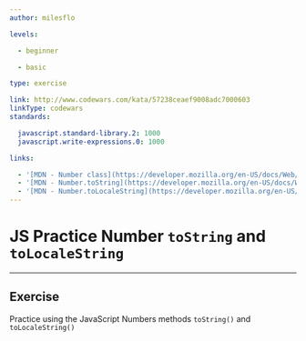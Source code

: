 ```yaml
---
author: milesflo

levels:

  - beginner

  - basic

type: exercise

link: http://www.codewars.com/kata/57238ceaef9008adc7000603
linkType: codewars
standards:

  javascript.standard-library.2: 1000
  javascript.write-expressions.0: 1000

links:

  - '[MDN - Number class](https://developer.mozilla.org/en-US/docs/Web/JavaScript/Reference/Global_Objects/Number)'
  - '[MDN - Number.toString](https://developer.mozilla.org/en-US/docs/Web/JavaScript/Reference/Global_Objects/Number/toString)'
  - '[MDN - Number.toLocaleString](https://developer.mozilla.org/en-US/docs/Web/JavaScript/Reference/Global_Objects/Number/toLocaleString)'
---
```


# JS Practice Number `toString` and `toLocaleString`

---
## Exercise

Practice using the JavaScript Numbers methods `toString()` and `toLocaleString()`
